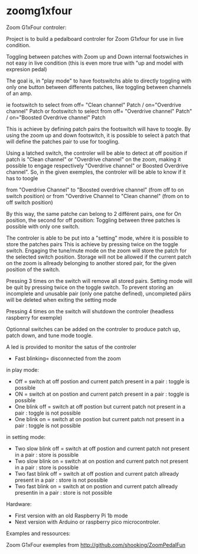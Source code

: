# zoomg1xfour

Zoom G1xFour controler:

Project is to build a pedalboard controler for Zoom G1xfour for use in live condition.

Toggling between patches with Zoom up and Down internal footswiches in not easy in live condition (this is even more true with "up and model with expresion pedal)

The goal is, in "play mode" to have footswitchs able to directly toggling with only one button between differents patches, like toggling between channels of an amp.

ie footswitch to select from off= "Clean channel" Patch / on="Overdrive channel" Patch
or footswitch to select from off= "Overdrive channel" Patch" / on="Boosted Overdrive channel" Patch

This is achieve by defining patch pairs the footswitch will have to toogle.
By using the zoom up and down footswitch, it is possible to select à patch that will define the patches pair to use for toogling.

Using a latched switch, the controler will be able to detect at off position if patch is "Clean channel" or "Overdrive channel" on the zoom,
making it possible to engage respectively "Overdrive channel" or Boosted Overdrive channel".
So, in the given exemples, the controler will be able to know if it has to toogle

from "Overdrive Channel" to "Boosted overdrive channel" (from off to on switch position)
or
from "Overdrive Channel to "Clean channel" (from on to off switch position)

By this way, the same patche can belong to 2 différent pairs, one for On position, the second for off position: Toggling between three patches is possible with only one switch. 


The controler is able to be put into a "setting" mode, whére it is possible to store the patches pairs
This is achieve by pressing twice on the toggle switch.
Engaging the tune/mute mode on the zoom will store the patch for the selected switch position.
Storage will not be allowed if the current patch on the zoom is allready belonging to another stored pair, for the given position of the switch. 

Pressing 3 times on the switch will remove all stored pairs.
Setting mode will be quit by pressing twice on the toggle switch.
To prevent storing an incomplete and unusable pair (only one patche defined), uncompleted pâirs will be deleted when exiting the setting mode 

Pressing 4 times on the switch will shutdown the controler (headless raspberry for exemple)

Optionnal switches can be added on the controler to produce patch up, patch down, and tune mode toogle.

A led is provided to monitor the satus of the controler
- Fast blinking= disconnected from the zoom

in play mode:
- Off = switch at off postion and current patch present in a pair : toggle is possible
- ON = switch at on postion and current patch present in a pair : toggle is possible
- One blink off = switch at off postion but current patch not present in a pair : toggle is not possible
- One blink on = switch at on postion but current patch not present in a pair : toggle is not possible

in setting mode:
- Two slow blink off = switch at off postion and current patch not present in a pair : store is possible
- Two slow blink on = switch at on postion and current patch not present in a pair : store is possible
- Two fast blink off = switch at off postion and current patch allready present in a pair : store is not possible
- Two fast blink on = switch at on postion and current patch allready presentin in a pair : store is not possible

Hardware:
- First version with an old Raspberry Pi 1b mode
- Next version with Arduino or raspberry pico microcontroler.

Examples and ressources:

Zoom G1xFour exemples from http://github.com/shooking/ZoomPedalFun
